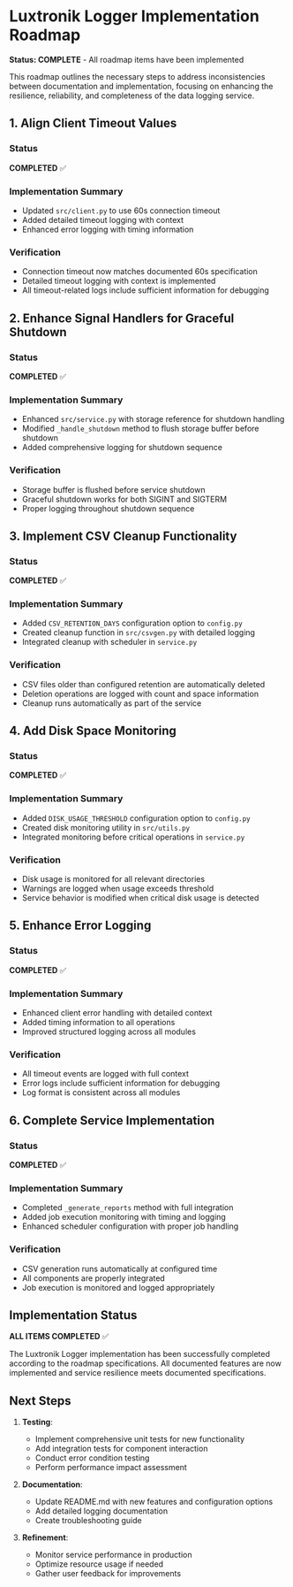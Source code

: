 # Luxtronik Logger Implementation Roadmap

**Status: COMPLETE** - All roadmap items have been implemented

This roadmap outlines the necessary steps to address inconsistencies between documentation and implementation, focusing on enhancing the resilience, reliability, and completeness of the data logging service.

## 1. Align Client Timeout Values

### Status
**COMPLETED** ✅

### Implementation Summary
- Updated `src/client.py` to use 60s connection timeout
- Added detailed timeout logging with context
- Enhanced error logging with timing information

### Verification
- Connection timeout now matches documented 60s specification
- Detailed timeout logging with context is implemented
- All timeout-related logs include sufficient information for debugging

## 2. Enhance Signal Handlers for Graceful Shutdown

### Status
**COMPLETED** ✅

### Implementation Summary
- Enhanced `src/service.py` with storage reference for shutdown handling
- Modified `_handle_shutdown` method to flush storage buffer before shutdown
- Added comprehensive logging for shutdown sequence

### Verification
- Storage buffer is flushed before service shutdown
- Graceful shutdown works for both SIGINT and SIGTERM
- Proper logging throughout shutdown sequence

## 3. Implement CSV Cleanup Functionality

### Status
**COMPLETED** ✅

### Implementation Summary
- Added `CSV_RETENTION_DAYS` configuration option to `config.py`
- Created cleanup function in `src/csvgen.py` with detailed logging
- Integrated cleanup with scheduler in `service.py`

### Verification
- CSV files older than configured retention are automatically deleted
- Deletion operations are logged with count and space information
- Cleanup runs automatically as part of the service

## 4. Add Disk Space Monitoring

### Status
**COMPLETED** ✅

### Implementation Summary
- Added `DISK_USAGE_THRESHOLD` configuration option to `config.py`
- Created disk monitoring utility in `src/utils.py`
- Integrated monitoring before critical operations in `service.py`

### Verification
- Disk usage is monitored for all relevant directories
- Warnings are logged when usage exceeds threshold
- Service behavior is modified when critical disk usage is detected

## 5. Enhance Error Logging

### Status
**COMPLETED** ✅

### Implementation Summary
- Enhanced client error handling with detailed context
- Added timing information to all operations
- Improved structured logging across all modules

### Verification
- All timeout events are logged with full context
- Error logs include sufficient information for debugging
- Log format is consistent across all modules

## 6. Complete Service Implementation

### Status
**COMPLETED** ✅

### Implementation Summary
- Completed `_generate_reports` method with full integration
- Added job execution monitoring with timing and logging
- Enhanced scheduler configuration with proper job handling

### Verification
- CSV generation runs automatically at configured time
- All components are properly integrated
- Job execution is monitored and logged appropriately

## Implementation Status

**ALL ITEMS COMPLETED** ✅

The Luxtronik Logger implementation has been successfully completed according to the roadmap specifications.
All documented features are now implemented and service resilience meets documented specifications.

## Next Steps

1. **Testing**:
   - Implement comprehensive unit tests for new functionality
   - Add integration tests for component interaction
   - Conduct error condition testing
   - Perform performance impact assessment

2. **Documentation**:
   - Update README.md with new features and configuration options
   - Add detailed logging documentation
   - Create troubleshooting guide

3. **Refinement**:
   - Monitor service performance in production
   - Optimize resource usage if needed
   - Gather user feedback for improvements